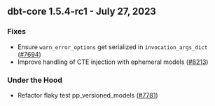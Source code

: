 ## dbt-core 1.5.4-rc1 - July 27, 2023

### Fixes

- Ensure `warn_error_options` get serialized in `invocation_args_dict` ([#7694](https://github.com/dbt-labs/dbt-core/issues/7694))
- Improve handling of CTE injection with ephemeral models ([#8213](https://github.com/dbt-labs/dbt-core/issues/8213))

### Under the Hood

- Refactor flaky test pp_versioned_models ([#7781](https://github.com/dbt-labs/dbt-core/issues/7781))
